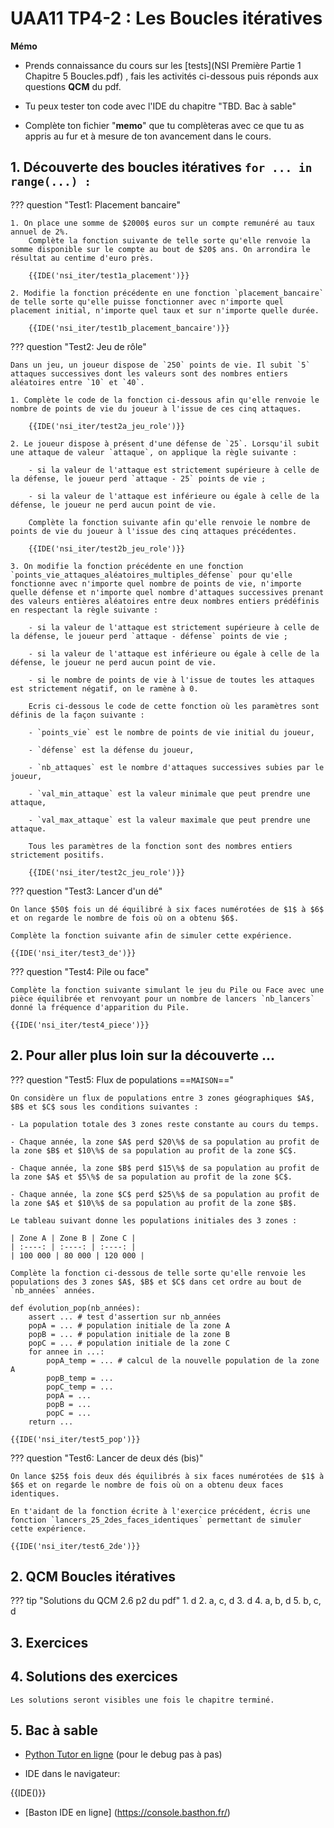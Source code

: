 # UAA11 TP4-2 : Les Boucles itératives

**Mémo**

- Prends connaissance du cours sur les [tests](NSI Première Partie 1 Chapitre 5 Boucles.pdf) , fais les activités ci-dessous puis réponds aux questions **QCM** du pdf.

- Tu peux tester ton code avec l'IDE du chapitre "TBD. Bac à sable"

- Complète ton fichier "**memo**" que tu complèteras avec ce que tu as appris au fur et à mesure de ton avancement dans le cours.

## 1. Découverte des boucles itératives `for ... in range(...) :`
 
??? question  "Test1: Placement bancaire"

    1. On place une somme de $2000$ euros sur un compte remunéré au taux annuel de 2%.
        Complète la fonction suivante de telle sorte qu'elle renvoie la somme disponible sur le compte au bout de $20$ ans. On arrondira le résultat au centime d'euro près.

        {{IDE('nsi_iter/test1a_placement')}}
 
    2. Modifie la fonction précédente en une fonction `placement_bancaire` de telle sorte qu'elle puisse fonctionner avec n'importe quel placement initial, n'importe quel taux et sur n'importe quelle durée.

        {{IDE('nsi_iter/test1b_placement_bancaire')}}

??? question  "Test2: Jeu de rôle"

    Dans un jeu, un joueur dispose de `250` points de vie. Il subit `5` attaques successives dont les valeurs sont des nombres entiers aléatoires entre `10` et `40`.

    1. Complète le code de la fonction ci-dessous afin qu'elle renvoie le nombre de points de vie du joueur à l'issue de ces cinq attaques.

        {{IDE('nsi_iter/test2a_jeu_role')}}

    2. Le joueur dispose à présent d'une défense de `25`. Lorsqu'il subit une attaque de valeur `attaque`, on applique la règle suivante :
        
        - si la valeur de l'attaque est strictement supérieure à celle de la défense, le joueur perd `attaque - 25` points de vie ;
    
        - si la valeur de l'attaque est inférieure ou égale à celle de la défense, le joueur ne perd aucun point de vie.

        Complète la fonction suivante afin qu'elle renvoie le nombre de points de vie du joueur à l'issue des cinq attaques précédentes.

        {{IDE('nsi_iter/test2b_jeu_role')}}

    3. On modifie la fonction précédente en une fonction `points_vie_attaques_aléatoires_multiples_défense` pour qu'elle fonctionne avec n'importe quel nombre de points de vie, n'importe quelle défense et n'importe quel nombre d'attaques successives prenant des valeurs entières aléatoires entre deux nombres entiers prédéfinis en respectant la règle suivante :
        
        - si la valeur de l'attaque est strictement supérieure à celle de la défense, le joueur perd `attaque - défense` points de vie ;
        
        - si la valeur de l'attaque est inférieure ou égale à celle de la défense, le joueur ne perd aucun point de vie.
        
        - si le nombre de points de vie à l'issue de toutes les attaques est strictement négatif, on le ramène à 0.

        Ecris ci-dessous le code de cette fonction où les paramètres sont définis de la façon suivante :
        
        - `points_vie` est le nombre de points de vie initial du joueur,

        - `défense` est la défense du joueur,

        - `nb_attaques` est le nombre d'attaques successives subies par le joueur,

        - `val_min_attaque` est la valeur minimale que peut prendre une attaque,
        
        - `val_max_attaque` est la valeur maximale que peut prendre une attaque.

        Tous les paramètres de la fonction sont des nombres entiers strictement positifs.

        {{IDE('nsi_iter/test2c_jeu_role')}}

??? question  "Test3: Lancer d'un dé"

    On lance $50$ fois un dé équilibré à six faces numérotées de $1$ à $6$ et on regarde le nombre de fois où on a obtenu $6$.

    Complète la fonction suivante afin de simuler cette expérience.

    {{IDE('nsi_iter/test3_de')}}

??? question  "Test4: Pile ou face"

    Complète la fonction suivante simulant le jeu du Pile ou Face avec une pièce équilibrée et renvoyant pour un nombre de lancers `nb_lancers` donné la fréquence d'apparition du Pile.

    {{IDE('nsi_iter/test4_piece')}}

## 2. Pour aller plus loin sur la découverte ...

??? question  "Test5: Flux de populations  ==`MAISON`=="

    On considère un flux de populations entre 3 zones géographiques $A$, $B$ et $C$ sous les conditions suivantes :

    - La population totale des 3 zones reste constante au cours du temps.
    
    - Chaque année, la zone $A$ perd $20\%$ de sa population au profit de la zone $B$ et $10\%$ de sa population au profit de la zone $C$.
    
    - Chaque année, la zone $B$ perd $15\%$ de sa population au profit de la zone $A$ et $5\%$ de sa population au profit de la zone $C$.
    
    - Chaque année, la zone $C$ perd $25\%$ de sa population au profit de la zone $A$ et $10\%$ de sa population au profit de la zone $B$.

    Le tableau suivant donne les populations initiales des 3 zones :

    | Zone A | Zone B | Zone C |
    | :----: | :----: | :----: |
    | 100 000 | 80 000 | 120 000 |

    Complète la fonction ci-dessous de telle sorte qu'elle renvoie les populations des 3 zones $A$, $B$ et $C$ dans cet ordre au bout de `nb_années` années.

    def évolution_pop(nb_années):
        assert ... # test d'assertion sur nb_années
        popA = ... # population initiale de la zone A
        popB = ... # population initiale de la zone B
        popC = ... # population initiale de la zone C
        for annee in ...:
            popA_temp = ... # calcul de la nouvelle population de la zone A
            popB_temp = ...
            popC_temp = ...
            popA = ...
            popB = ...
            popC = ...
        return ...

    {{IDE('nsi_iter/test5_pop')}}

??? question  "Test6: Lancer de deux dés (bis)"

    On lance $25$ fois deux dés équilibrés à six faces numérotées de $1$ à $6$ et on regarde le nombre de fois où on a obtenu deux faces identiques.

    En t'aidant de la fonction écrite à l'exercice précédent, écris une fonction `lancers_25_2des_faces_identiques` permettant de simuler cette expérience.

    {{IDE('nsi_iter/test6_2de')}}

## 2. QCM Boucles itératives

??? tip "Solutions du QCM 2.6  p2 du pdf"
    1. d
    2. a, c, d
    3. d
    4. a, b, d
    5. b, c, d
    
## 3. Exercices

## 4. Solutions des exercices
    Les solutions seront visibles une fois le chapitre terminé.

## 5. Bac à sable

- [Python Tutor en ligne](https://pythontutor.com/visualize.html#mode=edit)
(pour le debug pas à pas)

- IDE dans le navigateur:

{{IDE()}}

- [Baston IDE en ligne] (https://console.basthon.fr/)
